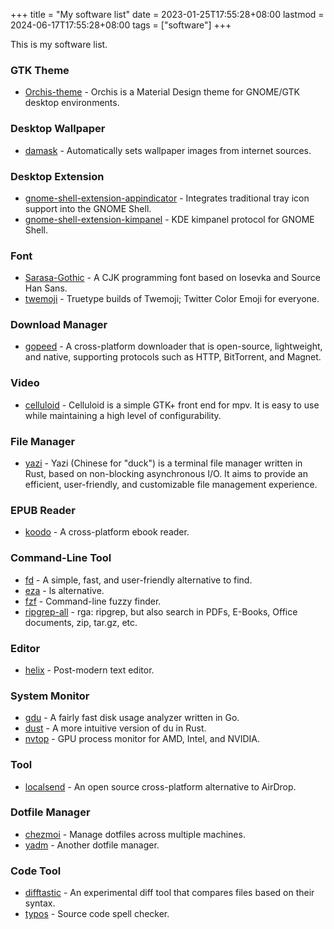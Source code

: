+++
title = "My software list"
date = 2023-01-25T17:55:28+08:00
lastmod = 2024-06-17T17:55:28+08:00
tags = ["software"]
+++

This is my software list.
<!-- more -->

### GTK Theme

- [Orchis-theme](https://github.com/vinceliuice/Orchis-theme) - Orchis is a Material Design theme for GNOME/GTK desktop environments.

### Desktop Wallpaper

- [damask](https://gitlab.gnome.org/subpop/damask) - Automatically sets wallpaper images from internet sources.

### Desktop Extension

- [gnome-shell-extension-appindicator](https://github.com/ubuntu/gnome-shell-extension-appindicator) - Integrates traditional tray icon support into the GNOME Shell.
- [gnome-shell-extension-kimpanel](https://github.com/wengxt/gnome-shell-extension-kimpanel) - KDE kimpanel protocol for GNOME Shell.

### Font

- [Sarasa-Gothic](https://github.com/be5invis/Sarasa-Gothic) - A CJK programming font based on Iosevka and Source Han Sans.
- [twemoji](https://github.com/jdecked/twemoji) - Truetype builds of Twemoji; Twitter Color Emoji for everyone.

### Download Manager

- [gopeed](https://gopeed.com/zh-CN) - A cross-platform downloader that is open-source, lightweight, and native, supporting protocols such as HTTP, BitTorrent, and Magnet.

### Video

- [celluloid](https://celluloid-player.github.io) - Celluloid is a simple GTK+ front end for mpv. It is easy to use while maintaining a high level of configurability.

### File Manager

- [yazi](https://github.com/sxyazi/yazi) - Yazi (Chinese for "duck") is a terminal file manager written in Rust, based on non-blocking asynchronous I/O. It aims to provide an efficient, user-friendly, and customizable file management experience.

### EPUB Reader

- [koodo](https://koodo.960960.xyz) - A cross-platform ebook reader.

### Command-Line Tool

- [fd](https://github.com/sharkdp/fd) - A simple, fast, and user-friendly alternative to find.
- [eza](https://eza.rocks) - ls alternative.
- [fzf](https://github.com/junegunn/fzf) - Command-line fuzzy finder.
- [ripgrep-all](https://github.com/phiresky/ripgrep-all) - rga: ripgrep, but also search in PDFs, E-Books, Office documents, zip, tar.gz, etc.

### Editor

- [helix](https://helix-editor.com) - Post-modern text editor.

### System Monitor

- [gdu](https://github.com/dundee/gdu) - A fairly fast disk usage analyzer written in Go.
- [dust](https://github.com/bootandy/dust) - A more intuitive version of du in Rust.
- [nvtop](https://github.com/Syllo/nvtop) - GPU process monitor for AMD, Intel, and NVIDIA.

### Tool

- [localsend](https://github.com/localsend/localsend) - An open source cross-platform alternative to AirDrop.

### Dotfile Manager
- [chezmoi](https://www.chezmoi.io) - Manage dotfiles across multiple machines.
- [yadm](https://yadm.io) - Another dotfile manager.

### Code Tool

- [difftastic](https://difftastic.wilfred.me.uk) - An experimental diff tool that compares files based on their syntax.
- [typos](https://github.com/crate-ci/typos) - Source code spell checker.